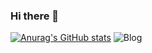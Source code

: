 ### Hi there 👋

<!--
**gabrielvoltani/gabrielvoltani** is a ✨ _special_ ✨ repository because its `README.md` (this file) appears on your GitHub profile.

Here are some ideas to get you started:

- 🔭 I’m currently working on ...
- 🌱 I’m currently learning ...
- 👯 I’m looking to collaborate on ...
- 🤔 I’m looking for help with ...
- 💬 Ask me about ...
- 📫 How to reach me: ...
- 😄 Pronouns: ...
- ⚡ Fun fact: ...
-->

[![Anurag's GitHub stats](https://github-readme-stats.vercel.app/api?username=gabrielvoltani)](https://github.com/anuraghazra/github-readme-stats)
![Blog](https://img.shields.io/badge/LinkedIn-0077B5?style=for-the-badge&logo=linkedin&logoColor=white)


